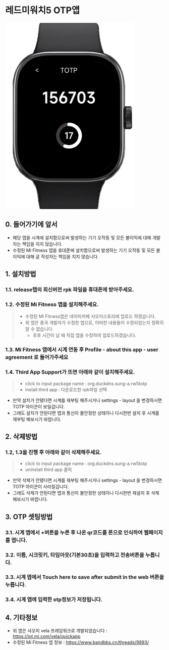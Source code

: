 # 레드미워치5 OTP앱
![thumbnail](./imgs/watch5totp.png)
###
###
## 0. 들어가기에 앞서
- 해당 앱을 시계에 설치함으로써 발생하는 기기 오작동 및 모든 불이익에 대해 개발자는 책임을 지지 않습니다.
- 수정된 Mi Fitness 앱을 휴대폰에 설치함으로써 발생하는 기기 오작동 및 모든 불이익에 대해 글 작성자는 책임을 지지 않습니다.

###
###
## 1. 설치방법
### 1.1. release탭의 최신버전 rpk 파일을 휴대폰에 받아주세요.

### 1.2. 수정된 Mi Fitness 앱을 설치해주세요.
> - 수정된 Mi Fitness앱은 네이미카페 샤오미스토리에 업로드 하였습니다.
> - 위 앱은 중국 개발자가 수정한 앱으로, 어떠한 내용들이 수정되었는지 정확히 알 수 없습니다.
>   - 추후 시간이 날 때 직접 앱을 수정하여 업로드하겠습니다.

### 1.3. Mi Fitness 앱에서 시계 연동 후 Profile - about this app - user agreement 로 들어가주세요

### 1.4. Third App Support가 뜨면 아래와 같이 설치해주세요.
> - click to input package name : org.duckdns.sung-a.rw5totp
> - install third app : 다운로드한 rpk파일 선택
- 만약 설치가 안됐다면 시계를 재부팅 해주시거나 settings - layout 을 변경하시면 TOTP 아이콘이 보일겁니다.
- 그래도 설치가 안된다면 앱과 통신이 불안정한 상태이니 다시한번 설치 후 시계를 재부팅 해보시기 바랍니다.

###
###
## 2. 삭제방법
### 1.2, 1.3을 진행 후 아래와 같이 삭제해주세요.
> - click to input package name : org.duckdns.sung-a.rw5totp
> - uninstall third app  클릭
- 만약 삭제가 안됐다면 시계를 재부팅 해주시거나 settings - layout 을 변경하시면 TOTP 아이콘이 사라질겁니다.
- 그래도 삭제가 안된다면 앱과 통신이 불안정한 상태이니 다시한번 재설치 후 삭제 해보시기 바랍니다.

###
###
## 3. OTP 셋팅방법
### 3.1. 시계 앱에서 +버튼을 누른 후 나온 qr코드를 폰으로 인식하여 웹페이지를 엽니다.

### 3.2. 이름, 시크릿키, 타임아웃(기본30초)을 입력하고 전송버튼을 누릅니다.

### 3.3. 시계 앱에서 Touch here to save after submit in the web 버튼을 누릅니다.

### 3.4. 시계 앱에 입력한 otp정보가 저장됩니다.

###
###
## 4. 기타정보
- 위 앱은 샤오미 vela 프레임워크로 개발되었습니다 : https://iot.mi.com/vela/quickapp
- 수정된 Mi Fitness 앱 정보 : https://www.bandbbs.cn/threads/9893/
